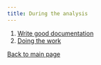 ```yaml
---
title: During the analysis
---
```

1. [Write good documentation](./4_Documentation.md)
2. [Doing the work](./5_Doing_the_work.md)

[Back to main page](../)
